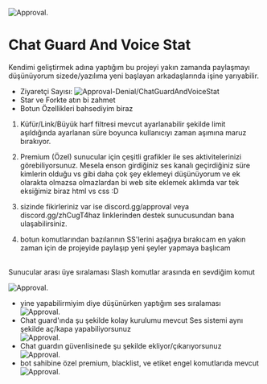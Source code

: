 ![Approval.](https://cdn.discordapp.com/attachments/1011397607685374033/1025319799041044521/unknown.png)
# Chat Guard And Voice Stat

Kendimi geliştirmek adına yaptığım bu projeyi yakın zamanda paylaşmayı düşünüyorum sizede/yazılıma yeni başlayan arkadaşlarında işine yarıyabilir.<br>
- Ziyaretçi Sayısı: <img src="https://komarev.com/ghpvc/?username=ChatGuardAndVoiceStat&label=Ziyaretçi%20Sayısı&color=da004e" alt="Approval-Denial/ChatGuardAndVoiceStat" />
- Star ve Forkte atın bi zahmet
- Botun Özellikleri bahsediyim biraz

1. Küfür/Link/Büyük harf filtresi mevcut ayarlanabilir şekilde limit aşıldığında ayarlanan süre boyunca kullanıcıyı zaman aşımına maruz bırakıyor.

2. Premium (Özel) sunucular için çeşitli grafikler ile ses aktivitelerinizi görebiliyorsunuz. Mesela enson girdiğiniz ses kanalı geçirdiğiniz süre kimlerin olduğu vs gibi daha çok şey eklemeyi düşünüyorum ve ek olarakta olmazsa olmazlardan bi web site eklemek aklımda var tek eksiğimiz biraz html vs css :D

3. sizinde fikirleriniz var ise  discord.gg/approval veya discord.gg/zhCugT4haz linklerinden destek sunucusundan bana ulaşabilirsiniz.

4. botun komutlarından bazılarının SS'lerini aşağıya bırakıcam en yakın zaman için de projeyide paylaşıp yeni şeyler yapmaya başlıcam
<br>
Sunucular arası üye sıralaması Slash komutlar arasında en sevdiğim komut

![Approval.](https://cdn.discordapp.com/attachments/1011397607685374033/1025322722462531654/unknown.png)<br>
- yine yapabilirmiyim diye düşünürken yaptığım ses sıralaması <br>
![Approval.](https://cdn.discordapp.com/attachments/1011397607685374033/1025322722147967006/unknown.png)<br>
- Chat guard'ında şu şekilde kolay kurulumu mevcut Ses sistemi aynı şekilde aç/kapa  yapabiliyorsunuz<br>
![Approval.](https://cdn.discordapp.com/attachments/1011397607685374033/1025322722147967006/unknown.png)<br>
- Chat guardın güvenlisinede şu şekilde ekliyor/çıkarıyorsunuz<br>
![Approval.](https://cdn.discordapp.com/attachments/1011397607685374033/1025323471439409162/unknown.png)<br>
- bot sahibine özel premium, blacklist, ve etiket engel komutlarıda mevcut<br>
![Approval.](https://cdn.discordapp.com/attachments/1011397607685374033/1025323728923545610/unknown.png)<br>

